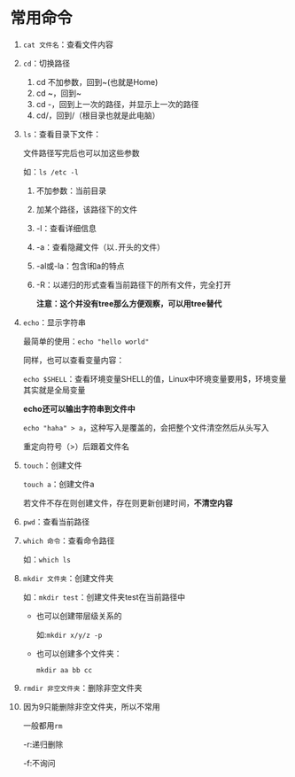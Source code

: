 # 常用命令

1. `cat 文件名`：查看文件内容

2. `cd`：切换路径

	1. cd 不加参数，回到~(也就是Home)
	2. cd ~，回到~
	3. cd -，回到上一次的路径，并显示上一次的路径
	4. cd/，回到/（根目录也就是此电脑）

3. `ls`：查看目录下文件：

	文件路径写完后也可以加这些参数

	如：`ls /etc -l`

	1. 不加参数：当前目录

	2. 加某个路径，该路径下的文件

	3. -l：查看详细信息

	4. -a：查看隐藏文件（以`.`开头的文件）

	5. -al或-la：包含l和a的特点

	6. -R：以递归的形式查看当前路径下的所有文件，完全打开

		**注意：这个并没有tree那么方便观察，可以用tree替代**

4. `echo`：显示字符串

	最简单的使用：`echo "hello world"`

	同样，也可以查看变量内容：

	`echo $SHELL`：查看环境变量SHELL的值，Linux中环境变量要用$，环境变量其实就是全局变量

	**echo还可以输出字符串到文件中**

	`echo "haha" > a`，这种写入是覆盖的，会把整个文件清空然后从头写入

	重定向符号（>）后跟着文件名

5. `touch`：创建文件

	`touch a`：创建文件a

	若文件不存在则创建文件，存在则更新创建时间，**不清空内容**

6. `pwd`：查看当前路径

7. `which 命令`：查看命令路径

	如：`which ls`

8. `mkdir 文件夹`：创建文件夹

	如：`mkdir test`：创建文件夹test在当前路径中

	- 也可以创建带层级关系的

		如:`mkdir x/y/z -p`

	- 也可以创建多个文件夹：

		`mkdir aa bb cc`

9. `rmdir 非空文件夹`：删除非空文件夹

10. 因为9只能删除非空文件夹，所以不常用

	一般都用`rm`

	-r:递归删除

	-f:不询问

	

	

	

	

	

	

	

